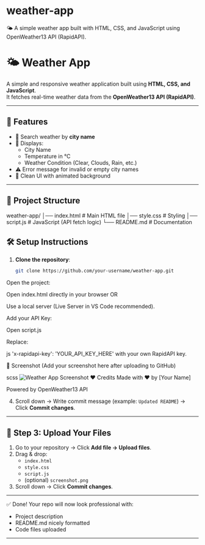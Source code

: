 # weather-app
🌤 A simple weather app built with HTML, CSS, and JavaScript using OpenWeather13 API (RapidAPI).
# 🌤 Weather App

A simple and responsive weather application built using **HTML, CSS, and JavaScript**.  
It fetches real-time weather data from the **OpenWeather13 API (RapidAPI)**.

---

## 🚀 Features
- 🔎 Search weather by **city name**
- 📍 Displays:
  - City Name
  - Temperature in °C
  - Weather Condition (Clear, Clouds, Rain, etc.)
- ⚠ Error message for invalid or empty city names
- 🎨 Clean UI with animated background

---

## 📂 Project Structure
weather-app/
│── index.html # Main HTML file
│── style.css # Styling
│── script.js # JavaScript (API fetch logic)
└── README.md # Documentation



## 🛠 Setup Instructions
1. **Clone the repository**:
   ```bash
   git clone https://github.com/your-username/weather-app.git
Open the project:

Open index.html directly in your browser
OR

Use a local server (Live Server in VS Code recommended).

Add your API Key:

Open script.js

Replace:

js
'x-rapidapi-key': 'YOUR_API_KEY_HERE'
with your own RapidAPI key.

📸 Screenshot
(Add your screenshot here after uploading to GitHub)

scss
![Weather App Screenshot](screenshot.png)
❤️ Credits
Made with ❤️ by [Your Name]

Powered by OpenWeather13 API



4. Scroll down → Write commit message (example: `Updated README`) → Click **Commit changes**.  

---

## 📝 Step 3: Upload Your Files
1. Go to your repository → Click **Add file → Upload files**.  
2. Drag & drop:
   - `index.html`  
   - `style.css`  
   - `script.js`  
   - (optional) `screenshot.png`  
3. Scroll down → Click **Commit changes**.  

---

✅ Done! Your repo will now look professional with:
- Project description  
- README.md nicely formatted  
- Code files uploaded  

---
